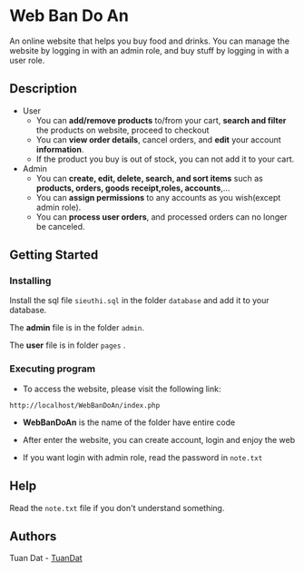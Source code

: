 # Web Ban Do An

An online website that helps you buy food and drinks. You can manage the website by logging in with an admin role, and buy stuff by logging in with a user role.

## Description

* User
  * You can **add/remove products** to/from your cart, **search and filter** the products on website, proceed to checkout
  * You can **view order details**, cancel orders, and **edit** your account **information**.
  * If the product you buy is out of stock, you can not add it to your cart.
* Admin
  * You can **create, edit, delete, search, and sort items** such as **products, orders, goods receipt,roles, accounts**,...
  * You can **assign permissions** to any accounts as you wish(except admin role).
  * You can **process user orders**, and processed orders can no longer be canceled.

## Getting Started

### Installing

Install the sql file  ```sieuthi.sql``` in the folder ```database``` and add it to your database.

The **admin** file is in the folder ```admin```.

The **user** file is in folder ```pages``` .

### Executing program

* To access the website, please visit the following link:
```
http://localhost/WebBanDoAn/index.php
```

* **WebBanDoAn** is the name of the folder have entire code

* After enter the website, you can create account, login and enjoy the web

* If you want login with admin role, read the password in ```note.txt```

## Help

Read the ```note.txt``` file if you don't understand something.

## Authors

Tuan Dat - [TuanDat](https://github.com/axy888)
